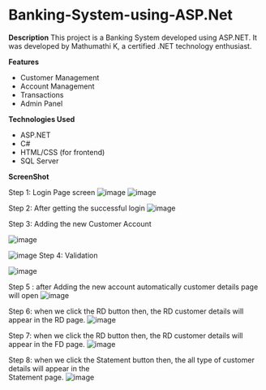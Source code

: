 # Banking-System-using-ASP.Net

**Description**
This project is a Banking System developed using ASP.NET. It was developed by Mathumathi K, a certified .NET technology enthusiast.

**Features**
- Customer Management
- Account Management
- Transactions
- Admin Panel

 **Technologies Used**
- ASP.NET
- C#
- HTML/CSS (for frontend)
- SQL Server

**ScreenShot**

Step 1:  Login Page screen
 ![image](https://github.com/Mathumathik/Banking-System-using-ASP.Net/assets/173086113/199ce8da-7d00-4108-85d8-3eae4df9708b)
![image](https://github.com/Mathumathik/Banking-System-using-ASP.Net/assets/173086113/e66e10e7-b995-47fb-b5f6-c98166db4423)

Step 2: After getting the successful login
![image](https://github.com/Mathumathik/Banking-System-using-ASP.Net/assets/173086113/69085d74-82b4-4b0e-a32b-3b87a08100f5)

 
Step 3: Adding the new Customer Account
 
![image](https://github.com/Mathumathik/Banking-System-using-ASP.Net/assets/173086113/65f63e40-808b-49b1-bbd1-539eb7a945d4)

 ![image](https://github.com/Mathumathik/Banking-System-using-ASP.Net/assets/173086113/a7bb241c-a70d-4bce-bd2d-4eba34b074ff)
Step 4: Validation
 
![image](https://github.com/Mathumathik/Banking-System-using-ASP.Net/assets/173086113/e4807a67-3c36-4bb4-92ef-0f07e542cd8c)

Step 5 : after Adding the new account  automatically customer details page will open
 ![image](https://github.com/Mathumathik/Banking-System-using-ASP.Net/assets/173086113/053d285e-e5d0-4e79-9f30-4d6a07886a72)


Step 6: when we click the RD button  then,  the RD customer details will appear in the RD page.
 ![image](https://github.com/Mathumathik/Banking-System-using-ASP.Net/assets/173086113/c9300966-4279-4805-97a1-fd516a8054e4)

Step 7: when we click the RD button then, the RD customer details will appear in the FD page.
 ![image](https://github.com/Mathumathik/Banking-System-using-ASP.Net/assets/173086113/8944f62b-b34e-4b91-ba13-e67f4982d469)


Step 8: when we click  the Statement button  then,  the  all type of customer details will appear in the               
           Statement   page.
 ![image](https://github.com/Mathumathik/Banking-System-using-ASP.Net/assets/173086113/285ded16-d928-4c40-a373-0f00a66b10d0)




